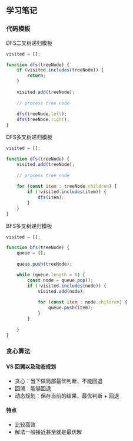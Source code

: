 ## 学习笔记

### 代码模板

DFS二叉树递归模板
```js
visited = [];

function dfs(treeNode) {
    if (visited.includes(treeNode)) {
        return;
    }
    
    visited.add(treeNode);
    
    // process tree node
    
    dfs(treeNode.left);
    dfs(treeNode.right);
} 
```

DFS多叉树递归模板
```js
visited = [];

function dfs(treeNode) {
    visited.add(treeNode);
    
    // process tree node
    
    for (const item : treeNode.children) {
        if (!visited.includes(item)) {
            dfs(item);
        }   
    }
} 
```

BFS多叉树递归模板
```js
visited = [];

function bfs(treeNode) {
    queue = [];
    
    queue.push(treeNode);

    while (queue.length > 0) {
        const node = queue.pop();
        if (!visited.includes(node)) {
            visited.add(node);
            
            for (const item : node.children) {
                queue.push(item);
            }
        }
        
    }
}
```

### 贪心算法

#### VS 回溯以及动态规划

* 贪心：当下做局部最优判断，不能回退
* 回溯：能够回退
* 动态规划：保存当前的结果、最优判断 + 回退

#### 特点

* 比较高效
* 解法一般接近甚至就是最优解
